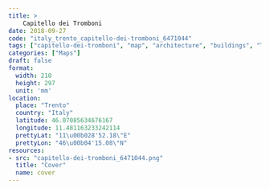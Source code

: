 ```yaml
---
title: > 
    Capitello dei Tromboni
date: 2018-09-27
code: "italy_trento_capitello-dei-tromboni_6471044"
tags: ["capitello-dei-tromboni", "map", "architecture", "buildings", "Trento", "Italy"]
categories: ["Maps"]
draft: false
format:
  width: 210
  height: 297
  unit: 'mm'
location:
  place: "Trento"
  country: "Italy"
  latitude: 46.07085634676167
  longitude: 11.481163233242114
  prettyLat: "11\u00b028'52.18\"E"
  prettyLon: "46\u00b04'15.08\"N"
resources:
- src: "capitello-dei-tromboni_6471044.png"
  title: "Cover"
  name: cover
---
```

